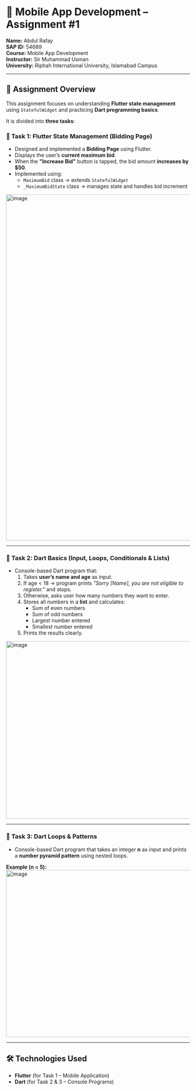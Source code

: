 # 📱 Mobile App Development – Assignment #1

**Name:** Abdul Rafay  
**SAP ID:** 54689  
**Course:** Mobile App Development  
**Instructor:** Sir Muhammad Usman  
**University:** Riphah International University, Islamabad Campus  

---

## 📌 Assignment Overview
This assignment focuses on understanding **Flutter state management** using `StatefulWidget` and practicing **Dart programming basics**.  

It is divided into **three tasks**:

### 🔹 Task 1: Flutter State Management (Bidding Page)
- Designed and implemented a **Bidding Page** using Flutter.  
- Displays the user’s **current maximum bid**.  
- When the **"Increase Bid"** button is tapped, the bid amount **increases by $50**.  
- Implemented using:
  - `MaximumBid` class → extends `StatefulWidget`  
  - `_MaximumBidState` class → manages state and handles bid increment  
<img width="699" height="946" alt="image" src="https://github.com/user-attachments/assets/38e4d629-161b-45cd-8565-f78a8bdd851d" />

---

### 🔹 Task 2: Dart Basics (Input, Loops, Conditionals & Lists)
- Console-based Dart program that:  
  1. Takes **user’s name and age** as input.  
  2. If age < 18 → program prints *"Sorry [Name], you are not eligible to register."* and stops.  
  3. Otherwise, asks user how many numbers they want to enter.  
  4. Stores all numbers in a **list** and calculates:
     - Sum of even numbers  
     - Sum of odd numbers  
     - Largest number entered  
     - Smallest number entered  
  5. Prints the results clearly.  
<img width="1126" height="486" alt="image" src="https://github.com/user-attachments/assets/362348d1-6287-4caa-99c0-99829a0755f3" />

---

### 🔹 Task 3: Dart Loops & Patterns
- Console-based Dart program that takes an integer **n** as input and prints a **number pyramid pattern** using nested loops.  

**Example (n = 5):**
<img width="934" height="457" alt="image" src="https://github.com/user-attachments/assets/3b0cd8f3-e060-4f2b-b1b9-e271270eb123" />

---

## 🛠️ Technologies Used
- **Flutter** (for Task 1 – Mobile Application)  
- **Dart** (for Task 2 & 3 – Console Programs)
